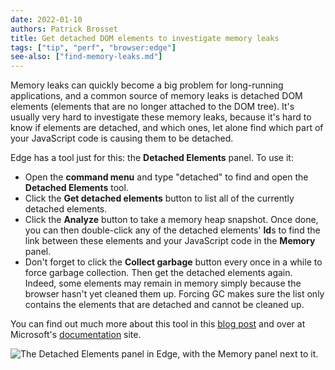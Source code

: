 ```yaml
---
date: 2022-01-10
authors: Patrick Brosset
title: Get detached DOM elements to investigate memory leaks
tags: ["tip", "perf", "browser:edge"]
see-also: ["find-memory-leaks.md"]
---
```


Memory leaks can quickly become a big problem for long-running applications, and a common source of memory leaks is detached DOM elements (elements that are no longer attached to the DOM tree).
It's usually very hard to investigate these memory leaks, because it's hard to know if elements are detached, and which ones, let alone find which part of your JavaScript code is causing them to be detached.

Edge has a tool just for this: the **Detached Elements** panel. To use it:

* Open the **command menu** and type "detached" to find and open the **Detached Elements** tool.
* Click the **Get detached elements** button to list all of the currently detached elements.
* Click the **Analyze** button to take a memory heap snapshot. Once done, you can then double-click any of the detached elements' **Id**s to find the link between these elements and your JavaScript code in the **Memory** panel.
* Don't forget to click the **Collect garbage** button every once in a while to force garbage collection. Then get the detached elements again. Indeed, some elements may remain in memory simply because the browser hasn't yet cleaned them up. Forcing GC makes sure the list only contains the elements that are detached and cannot be cleaned up.

You can find out much more about this tool in this [blog post](https://blogs.windows.com/msedgedev/2021/12/09/debug-memory-leaks-detached-elements-tool-devtools/) and over at Microsoft's [documentation](https://docs.microsoft.com/en-us/microsoft-edge/devtools-guide-chromium/memory-problems/dom-leaks) site.

![The Detached Elements panel in Edge, with the Memory panel next to it.](../../assets/img/get-detached-elements.png)
